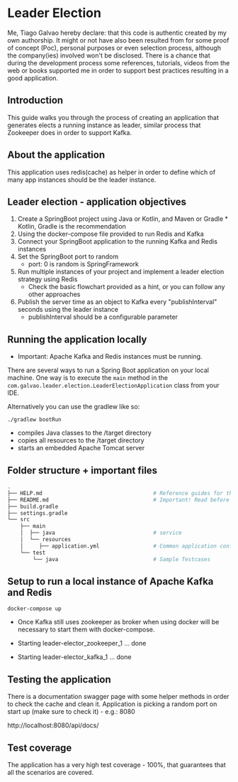 # Leader Election

Me, Tiago Galvao hereby declare: that this code is authentic created by my own authorship. 
It might or not have also been resulted from for some proof of concept (Poc), personal purposes or even selection process, although 
the company(ies) involved won't be disclosed. There is a chance that during the development process some references, tutorials, 
videos from the web or books supported me in order to support best practices resulting in a good application.

## Introduction
This guide walks you through the process of creating an application that generates elects a running instance as leader, similar process that Zookeeper does in order to support Kafka.

## About the application
This application uses redis(cache) as helper in order to define which of many app instances should be the leader instance.

## Leader election - application objectives
1. Create a SpringBoot project using Java or Kotlin, and Maven or Gradle * Kotlin, Gradle is the recommendation
2. Using the docker-compose file provided to run Redis and Kafka
3. Connect your SpringBoot application to the running Kafka and Redis instances
4. Set the SpringBoot port to random
    * port: 0 is random is SpringFramework
5. Run multiple instances of your project and implement a leader election strategy using Redis
    * Check the basic flowchart provided as a hint, or you can follow any other approaches
6. Publish the server time as an object to Kafka every "publishInterval" seconds using the leader instance
    * publishInterval should be a configurable parameter

## Running the application locally
* Important: Apache Kafka and Redis instances must be running.

There are several ways to run a Spring Boot application on your local machine. One way is to execute the `main` method in the 
`com.galvao.leader.election.LeaderElectionApplication` class from your IDE.

Alternatively you can use the gradlew like so:

```shell
./gradlew bootRun
```

* compiles Java classes to the /target directory
* copies all resources to the /target directory
* starts an embedded Apache Tomcat server

## Folder structure + important files

```bash
.
├── HELP.md                                   # Reference guides for the uses technologies 
├── README.md                                 # Important! Read before changing configuration
├── build.gradle
├── settings.gradle
└── src
    ├── main
    │  ├── java                               # service
    │  └── resources
    │     ├── application.yml                 # Common application configuration runnning using docker configs
    └── test
        └── java                              # Sample Testcases

```

## Setup to run a local instance of Apache Kafka and Redis
```shell
docker-compose up
```

* Once Kafka still uses zookeeper as broker when using docker will be necessary to start them with docker-compose.

* Starting leader-elector_zookeeper_1 ... done
* Starting leader-elector_kafka_1     ... done

## Testing the application
There is a documentation swagger page with some helper methods in order to check the cache and clean it.
Application is picking a random port on start up (make sure to check it) - e.g.: 8080

http://localhost:8080/api/docs/

## Test coverage
The application has a very high test coverage - 100%, that guarantees that all the scenarios are covered.